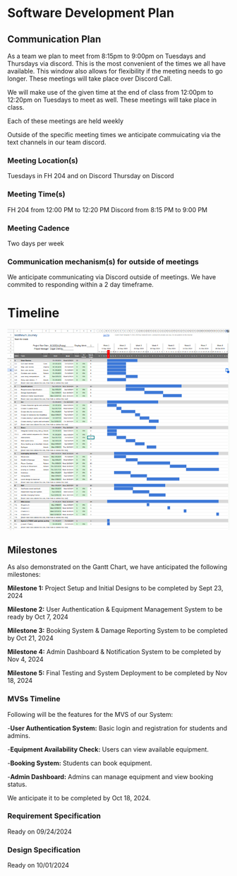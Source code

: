 # Software Development Plan

## Communication Plan
As a team we plan to meet from 8:15pm to 9:00pm on Tuesdays and Thursdays via discord. This is the most convenient of the times we all have available. This window also allows for flexibility if the meeting needs to go longer. These meetings will take place over Discord Call.

We will make use of the given time at the end of class from 12:00pm to 12:20pm on Tuesdays to meet as well. These meetings will take place in class.

Each of these meetings are held weekly

Outside of the specific meeting times we anticipate commuicating via the text channels in our team discord.

### Meeting Location(s)
Tuesdays in FH 204 and on Discord
Thursday on Discord

### Meeting Time(s)
FH 204 from 12:00 PM to 12:20 PM
Discord from 8:15 PM to 9:00 PM

### Meeting Cadence
Two days per week

### Communication mechanism(s) for outside of meetings
We anticipate communicating via Discord outside of meetings. We have commited to responding within a 2 day timeframe.

# Timeline
![gantt](../assets/gantt-chart.png)

## Milestones

As also demonstrated on the Gantt Chart, we have anticipated the following milestones:

**Milestone 1:** Project Setup and Initial Designs to be completed by Sept 23, 2024

**Milestone 2:** User Authentication & Equipment Management System to be ready by Oct 7, 2024

**Milestone 3:** Booking System & Damage Reporting System to be completed by Oct 21, 2024

**Milestone 4:** Admin Dashboard & Notification System to be completed by Nov 4, 2024

**Milestone 5:** Final Testing and System Deployment to be completed by Nov 18, 2024

### MVSs Timeline

Following will be the features for the MVS of our System:

-**User Authentication System:** Basic login and registration for students and admins.  

-**Equipment Availability Check:** Users can view available equipment.  

-**Booking System:** Students can book equipment.  

-**Admin Dashboard:** Admins can manage equipment and view booking status.  


We anticipate it to be completed by Oct 18, 2024.

### Requirement Specification
Ready on 09/24/2024

### Design Specification
Ready on 10/01/2024